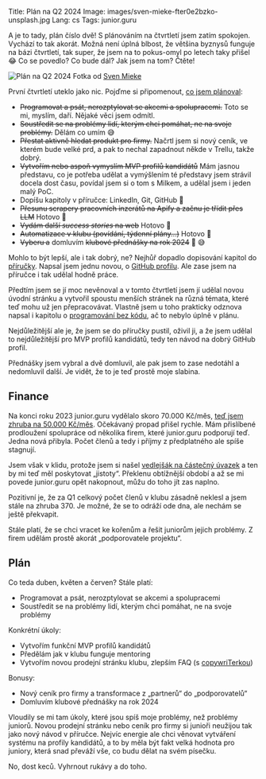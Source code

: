 Title: Plán na Q2 2024
Image: images/sven-mieke-fter0e2bzko-unsplash.jpg
Lang: cs
Tags: junior.guru

A je to tady, plán číslo dvě!
S plánováním na čtvrtletí jsem zatím spokojen.
Vychází to tak akorát.
Možná není úplná blbost, že většina byznysů funguje na bázi čtvrtletí, tak super, že jsem na to pokus-omyl po letech taky přišel 😂
Co se povedlo?
Co bude dál?
Jak jsem na tom?
Čtěte!

![Plán na Q2 2024]({static}/images/sven-mieke-fter0e2bzko-unsplash.jpg)
Fotka od [Sven Mieke](https://unsplash.com/@sxoxm)

První čtvrtletí uteklo jako nic.
Pojďme si připomenout, [co jsem plánoval]({filename}2024-01-25_plan-na-q1-2024.md):

-   ~~Programovat a psát, nerozptylovat se akcemi a spolupracemi.~~ Toto se mi, myslím, daří. Nějaké věci jsem odmítl.
-   ~~Soustředit se na problémy lidí, kterým chci pomáhat, ne na svoje problémy.~~ Dělám co umím 😅
-   ~~Přestat aktivně hledat produkt pro firmy.~~ Načrtl jsem si nový ceník, ve kterém bude velké prd, a pak to nechal zapadnout někde v Trellu, takže dobrý.
-   ~~Vytvořím nebo aspoň vymyslím MVP profilů kandidátů~~ Mám jasnou představu, co je potřeba udělat a vymýšlením té představy jsem strávil docela dost času, povídal jsem si o tom s Milkem, a udělal jsem i jeden malý PoC.
-   Dopíšu kapitoly v příručce: LinkedIn, Git, GitHub 👀
-   ~~Přesunu scrapery pracovních inzerátů na Apify a začnu je třídit přes LLM~~ Hotovo 😤
-   ~~Vydám další _success stories_ na web~~ Hotovo 😤
-   ~~Automatizace v klubu (povídání, týdenní plány…)~~ Hotovo 😤
-   ~~Vyberu a~~ domluvím ~~klubové přednášky na rok 2024~~ 👀 😅

Mohlo to být lepší, ale i tak dobrý, ne?
Nejhůř dopadlo dopisování kapitol do [příručky](https://junior.guru/handbook/).
Napsal jsem jednu novou, o [GitHub profilu](https://junior.guru/handbook/github-profile/).
Ale zase jsem na příručce i tak udělal hodně práce.

Předtím jsem se jí moc nevěnoval a v tomto čtvrtletí jsem jí udělal novou úvodní stránku a vytvořil spoustu menších stránek na různá témata, které teď mohu už jen přepracovávat.
Vlastně jsem u toho prakticky odznova napsal i kapitolu o [programování bez kódu](https://junior.guru/handbook/nocode/), ač to nebylo úplně v plánu.

Nejdůležitější ale je, že jsem se do příručky pustil, oživil ji, a že jsem udělal to nejdůležitější pro MVP profilů kandidátů, tedy ten návod na dobrý GitHub profil.

Přednášky jsem vybral a dvě domluvil, ale pak jsem to zase nedotáhl a nedomluvil další.
Je vidět, že to je teď prostě moje slabina.

## Finance

Na konci roku 2023 junior.guru vydělalo skoro 70.000 Kč/měs, [teď jsem zhruba na 50.000 Kč/měs](https://junior.guru/open/).
Očekávaný propad přišel rychle.
Mám přislíbené prodloužení spolupráce od několika firem, které junior.guru podporují teď.
Jedna nová přibyla.
Počet členů a tedy i příjmy z předplatného ale spíše stagnují.

Jsem však v klidu, protože jsem si našel [vedlejšák na částečný úvazek]({filename}2024-04-06_tydenni-poznamky-vedlejsak-v-apify-a-velikonoce.md) a ten by mi teď měl poskytovat „jistoty“.
Překlenu obtížnější období a až se mi povede junior.guru opět nakopnout, můžu do toho jít zas naplno.

Pozitivní je, že za Q1 celkový počet členů v klubu zásadně neklesl a jsem stále na zhruba 370.
Je možné, že se to odráží ode dna, ale nechám se ještě překvapit.

Stále platí, že se chci vracet ke kořenům a řešit juniorům jejich problémy.
Z firem udělám prostě akorát „podporovatele projektu“.

## Plán

Co teda duben, květen a červen?
Stále platí:

-   Programovat a psát, nerozptylovat se akcemi a spolupracemi
-   Soustředit se na problémy lidí, kterým chci pomáhat, ne na svoje problémy

Konkrétní úkoly:

-   Vytvořím funkční MVP profilů kandidátů
-   Předělám jak v klubu funguje mentoring
-   Vytvořím novou prodejní stránku klubu, zlepším FAQ (s [copywriTerkou]({filename}2024-04-06_tydenni-poznamky-vedlejsak-v-apify-a-velikonoce.md))

Bonusy:

-   Nový ceník pro firmy a transformace z „partnerů“ do „podporovatelů“
-   Domluvím klubové přednášky na rok 2024

Vloudily se mi tam úkoly, které jsou spíš moje problémy, než problémy juniorů.
Novou prodejní stránku nebo ceník pro firmy si junioři neužijou tak jako nový návod v příručce.
Nejvíc energie ale chci věnovat vytváření systému na profily kandidátů, a to by měla být fakt velká hodnota pro juniory, která snad převáží vše, co budu dělat na svém písečku.

No, dost keců. Vyhrnout rukávy a do toho.
